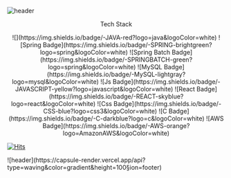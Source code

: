 ![header](https://capsule-render.vercel.app/api?type=waving&color=gradient&height=200&section=header&text=Hello&fontSize=70&fontAlignY=40&fontColot=ffffff)


<p align="center">Tech Stack</p>
<p align="center">
![](https://img.shields.io/badge/-JAVA-red?logo=java&logoColor=white) ![Spring Badge](https://img.shields.io/badge/-SPRING-brightgreen?logo=spring&logoColor=white) ![Spring Batch Badge](https://img.shields.io/badge/-SPRINGBATCH-green?logo=spring&logoColor=white) ![MySQL Badge](https://img.shields.io/badge/-MySQL-lightgray?logo=mysql&logoColor=white)  
![Js Badge](https://img.shields.io/badge/-JAVASCRIPT-yellow?logo=javascript&logoColor=white) ![React Badge](https://img.shields.io/badge/-REACT-skyblue?logo=react&logoColor=white) ![Css Badge](https://img.shields.io/badge/-CSS-blue?logo=css3&logoColor=white) ![C Badge](https://img.shields.io/badge/-C-darkblue?logo=c&logoColor=white) ![AWS Badge](https://img.shields.io/badge/-AWS-orange?logo=AmazonAWS&logoColor=white)  

  [![Hits](https://hits.seeyoufarm.com/api/count/incr/badge.svg?url=https%3A%2F%2Fgithub.com%2Flwnh&count_bg=%23C6A8FF&title_bg=%23B4B4B4&icon=github.svg&icon_color=%23FFFFFF&title=hits&edge_flat=false)](https://hits.seeyoufarm.com)
</p>
![header](https://capsule-render.vercel.app/api?type=waving&color=gradient&height=100&section=footer)
